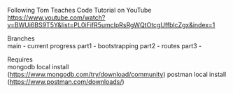 Following Tom Teaches Code Tutorial on YouTube  
https://www.youtube.com/watch?v=BWUi6BS9T5Y&list=PL0iFifR5umclpRsRgWQtOtcgUffblcZgx&index=1

Branches  
main - current progress
part1 - bootstrapping
part2 - routes
part3 - 

Requires  
mongodb local install (https://www.mongodb.com/try/download/community)
postman local install (https://www.postman.com/downloads/)